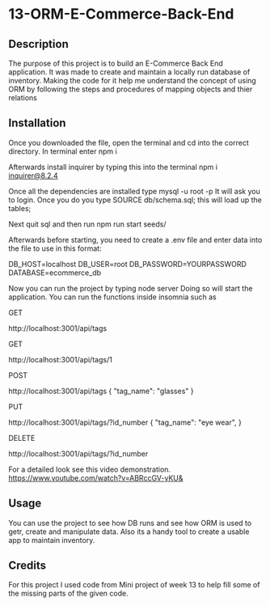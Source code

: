# 13-ORM-E-Commerce-Back-End

## Description
The purpose of this project is to build an E-Commerce Back End application. It was made to create and maintain a locally run database of inventory. Making the code for it help me understand the concept of using ORM by following the steps and procedures of mapping objects and thier relations 

## Installation
Once you downloaded the file, open the terminal and cd into the correct directory.
In terminal enter 
npm i

Afterwards install inquirer by typing this into the terminal
npm i inquirer@8.2.4

Once all the dependencies are installed type mysql -u root -p
It will ask you to login. Once you do you type
SOURCE db/schema.sql;
this will load up the tables;

Next quit sql and then run npm run start seeds/

Afterwards before starting, you need to create a .env file and enter data into the file to use in this format:

DB_HOST=localhost
DB_USER=root
DB_PASSWORD=YOURPASSWORD
DATABASE=ecommerce_db

Now you can run the project by typing
node server
Doing so will start the application.
You can run the functions inside insomnia such as 

GET

http://localhost:3001/api/tags

GET

http://localhost:3001/api/tags/1

POST

http://localhost:3001/api/tags
{
		"tag_name": "glasses"
}

PUT

http://localhost:3001/api/tags/?id_number
{
		"tag_name": "eye wear",
}

DELETE

http://localhost:3001/api/tags/?id_number

For a detailed look see this video demonstration.
https://www.youtube.com/watch?v=ABRccGV-yKU&


## Usage
You can use the project to see how DB runs and see how ORM is used to getr, create and manipulate data. Also its a handy tool to create a usable app to maintain inventory.

## Credits
For this project I used code from Mini project of week 13 to help fill some of the missing parts of the given code.
